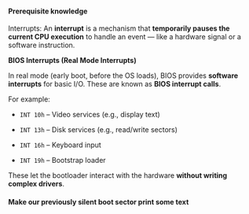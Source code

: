 #### Prerequisite knowledge

Interrupts: An **interrupt** is a mechanism that **temporarily pauses the current CPU execution** to handle an event — like a hardware signal or a software instruction.

**BIOS Interrupts (Real Mode Interrupts)**

In real mode (early boot, before the OS loads), BIOS provides **software interrupts** for basic I/O. These are known as **BIOS interrupt calls**.

For example:

- `INT 10h` – Video services (e.g., display text)
    
- `INT 13h` – Disk services (e.g., read/write sectors)
    
- `INT 16h` – Keyboard input
    
- `INT 19h` – Bootstrap loader
    

These let the bootloader interact with the hardware **without writing complex drivers**.
#### Make our previously silent boot sector print some text



